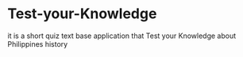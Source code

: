 # Test-your-Knowledge
it is a short quiz text base application that Test your Knowledge about Philippines history
